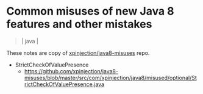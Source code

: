# Common misuses of new Java 8 features and other mistakes
> | java |

These notes are  copy of [xpinjection/java8-misuses](https://github.com/xpinjection/java8-misuses) repo.

- StrictCheckOfValuePresence
  - https://github.com/xpinjection/java8-misuses/blob/master/src/com/xpinjection/java8/misused/optional/StrictCheckOfValuePresence.java